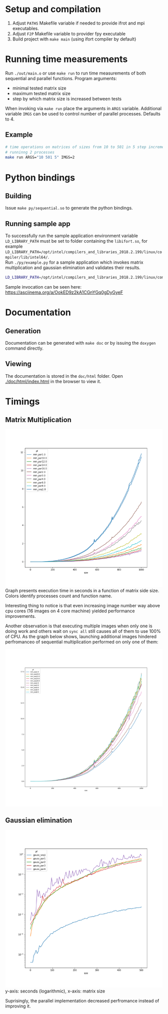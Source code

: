 # Setup and compilation
1. Adjust `PATHS` Makefile variable if needed to provide ifrot and mpi executables.
2. Adjust `F2P` Makefile variable to provider fpy executable
3. Build project with `make main` (using ifort compiler by default)

# Running time measurements
Run `./out/main.o` or use `make run` to run time measurements of both sequential and parallel functions. Program arguments:
* minimal tested matrix size
* maximum tested matrix size
* step by which matrix size is increased between tests

When invoking via `make run` place the arguments in `ARGS` variable. Additional variable `IMGS` can be used to control number of parallel processes. Defaults to 4.

## Example
```bash
# time operations on matrices of sizes from 10 to 501 in 5 step increment
# runninng 2 processes
make run ARGS="10 501 5" IMGS=2
```

# Python bindings

## Building
Issue `make py/sequential.so` to generate the python bindings.

## Running sample app

To successfully run the sample application environment variable `LD_LIBRARY_PATH` must be set to folder containing the `libifort.so`, for example `LD_LIBRARY_PATH=/opt/intel/compilers_and_libraries_2018.2.199/linux/compiler/lib/intel64/`.  
Run `./py/example.py` for a sample application which invokes matrix multiplication and gaussian elimination and validates their results.

```bash
LD_LIBRARY_PATH=/opt/intel/compilers_and_libraries_2018.2.199/linux/compiler/lib/intel64/ ./py/example.py
```

Sample invocation can be seen here: <https://asciinema.org/a/OokED9z2kA1CGnYGq0gDyGyeF>


# Documentation

## Generation
Documentation can be generated with `make doc` or by issuing the `doxygen` command directly.

## Viewing
The documentation is stored in the `doc/html` folder. Open [./doc/html/index.html](./doc/html/index.html) in the browser to view it.

# Timings

## Matrix Multiplication

![time](./stats/mm.png)
Graph presents execution time in seconds in a function of matrix side size. Colors identify processes count and function name.

Interesting thing to notice is that even increasing image number way above cpu cores (16 images on 4 core machine) yielded performance improvements.

Another observation is that executing multiple images when only one is doing work and others wait on `sync all` still causes all of them to use 100% of CPU. As the graph below shows, launching additional images hindered perfromanceo of sequential multiplication performed on only one of them:

![mm_seq](./stats/mm_seq.png)

## Gaussian elimination
![gauss](./stats/gauss_log.png)  
y-axis: seconds (logarithmic), x-axis: matrix size

Suprisingly, the parallel implementation decreased perfromance instead of improving it.
